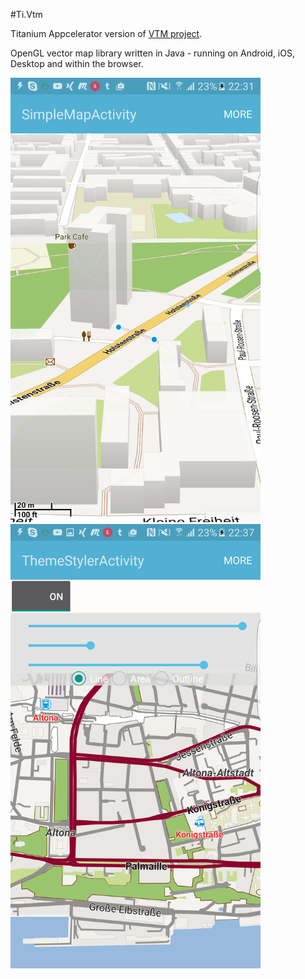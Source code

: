#Ti.Vtm

Titanium Appcelerator version of [VTM project](https://github.com/mapsforge/vtm).

OpenGL vector map library written in Java - running on Android, iOS, Desktop and within the browser. 

<img src="https://github.com/AppWerft/Ti.Vtm/blob/master/screens/1.png?raw=true" width=400 /> <img src="https://github.com/AppWerft/Ti.Vtm/blob/master/screens/2.png?raw=true" width=400 />


